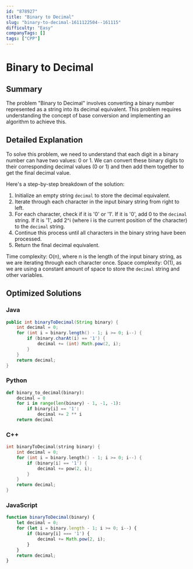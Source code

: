 ```yaml
---
id: "878927"
title: "Binary to Decimal"
slug: "binary-to-decimal-1611122504--161115"
difficulty: "Easy"
companyTags: []
tags: ["CPP"]
---
```


# Binary to Decimal

## Summary

The problem "Binary to Decimal" involves converting a binary number represented as a string into its decimal equivalent. This problem requires understanding the concept of base conversion and implementing an algorithm to achieve this.

## Detailed Explanation

To solve this problem, we need to understand that each digit in a binary number can have two values: 0 or 1. We can convert these binary digits to their corresponding decimal values (0 or 1) and then add them together to get the final decimal value. 

Here's a step-by-step breakdown of the solution:

1. Initialize an empty string `decimal` to store the decimal equivalent.
2. Iterate through each character in the input binary string from right to left.
3. For each character, check if it is '0' or '1'. If it is '0', add 0 to the `decimal` string. If it is '1', add 2^i (where i is the current position of the character) to the `decimal` string.
4. Continue this process until all characters in the binary string have been processed.
5. Return the final decimal equivalent.

Time complexity: O(n), where n is the length of the input binary string, as we are iterating through each character once.
Space complexity: O(1), as we are using a constant amount of space to store the `decimal` string and other variables.

## Optimized Solutions

### Java
```java
public int binaryToDecimal(String binary) {
    int decimal = 0;
    for (int i = binary.length() - 1; i >= 0; i--) {
        if (binary.charAt(i) == '1') {
            decimal += (int) Math.pow(2, i);
        }
    }
    return decimal;
}
```

### Python
```python
def binary_to_decimal(binary):
    decimal = 0
    for i in range(len(binary) - 1, -1, -1):
        if binary[i] == '1':
            decimal += 2 ** i
    return decimal
```

### C++
```cpp
int binaryToDecimal(string binary) {
    int decimal = 0;
    for (int i = binary.length() - 1; i >= 0; i--) {
        if (binary[i] == '1') {
            decimal += pow(2, i);
        }
    }
    return decimal;
}
```

### JavaScript
```javascript
function binaryToDecimal(binary) {
    let decimal = 0;
    for (let i = binary.length - 1; i >= 0; i--) {
        if (binary[i] === '1') {
            decimal += Math.pow(2, i);
        }
    }
    return decimal;
}
```